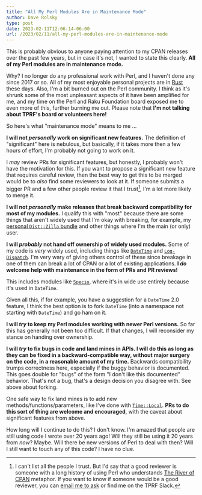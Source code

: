 ```yaml
---
title: "All My Perl Modules Are in Maintenance Mode"
author: Dave Rolsky
type: post
date: 2023-02-11T12:06:14-06:00
url: /2023/02/11/all-my-perl-modules-are-in-maintenance-mode
---
```


This is probably obvious to anyone paying attention to my CPAN releases over
the past few years, but in case it's not, I wanted to state this
clearly. **All of my Perl modules are in maintenance mode.**

Why? I no longer do any professional work with Perl, and I haven't done any
since 2017 or so. All of my most enjoyable personal projects are in
[Rust](https://www.rust-lang.org/) these days. Also, I'm a bit burned out on
the Perl community. I think as it's shrunk some of the most unpleasant aspects
of it have been amplified for me, and my time on the Perl and Raku Foundation
board exposed me to even more of this, further burning me out. Please note
that **I'm not talking about TPRF's board or volunteers here!**

So here's what "maintenance mode" means to me ...

**I will not _personally_ work on significant new features.** The definition
of "significant" here is nebulous, but basically, if it takes more then a few
hours of effort, I'm probably not going to work on it.

I _may_ review PRs for significant features, but honestly, I probably won't
have the motivation for this. If you want to propose a significant new feature
that requires careful review, then the best way to get this to be merged would
be to _also_ find some reviewers to look at it. If someone submits a bigger PR
and a few other people review it that I trust[^1], I'm a lot more likely to
merge it.

**I will not _personally_ make releases that break backward compatibility for
most of my modules.** I qualify this with "most" because there are some things
that aren't widely used that I'm okay with breaking, for example, my [personal
`Dist::Zilla`
bundle](https://metacpan.org/dist/Dist-Zilla-PluginBundle-DROLSKY) and other
things where I'm the main (or only) user.

**I will _probably_ not hand off ownership of widely used modules.** Some of
my code is _very_ widely used, including things like
[`DateTime`](https://metacpan.org/dist/DateTime) and
[`Log-Dispatch`](https://metacpan.org/dist/Log-Dispatch). I'm very wary of
giving others control of these since breakage in one of them can break a lot
of CPAN or a lot of existing applications. **I _do_ welcome help with
maintenance in the form of PRs and PR reviews!**

This includes modules like [`Specio`](https://metacpan.org/dist/Specio), where
it's in wide use entirely because it's used in `DateTime`.

Given all this, if for example, you have a suggestion for a `DateTime` 2.0
feature, I think the best option is to fork `DateTime` (into a namespace not
starting with `DateTime`) and go ham on it.

**I will _try_ to keep my Perl modules working with newer Perl versions.** So
far this has generally not been too difficult. If that changes, I will
reconsider my stance on handing over ownership.

**I will _try_ to fix bugs in code and land mines in APIs. I will do this as
long as they can be fixed in a backward-compatible way, without major surgery
on the code, in a reasonable amount of my time.** Backwards compatibility
trumps correctness here, especially if the buggy behavior is documented. This
goes double for "bugs" of the form "I don't like this documented"
behavior. That's not a bug, that's a design decision you disagree with. See
above about forking.

One safe way to fix land mines is to add new methods/functions/parameters,
like I've done with
[`Time::Local`](https://metacpan.org/dist/Time-Local). **PRs to do this sort
of thing are welcome and encouraged**, with the caveat about significant
features from above.

How long will I continue to do this? I don't know. I'm amazed that people are
still using code I wrote over 20 years ago! Will they still be using it 20
years from _now_? Maybe. Will there be new versions of Perl to deal with then?
Will I still want to touch any of this code? I have no clue.

[^1]:
    I can't list all the people I trust. But I'd say that a good reviewer is
    someone with a long history of using Perl who understands [The River of
    CPAN](http://neilb.org/2015/04/20/river-of-cpan.html) metaphor. If you
    want to know if someone would be a good reviewer, you can [email me to
    ask](mailto:autarch@urth.org) or find me on the TPRF Slack.
